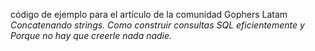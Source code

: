 código de ejemplo para el artículo de la comunidad Gophers Latam
*Concatenando strings. Como construir consultas SQL eficientemente y Porque no hay que creerle nada nadie.*
